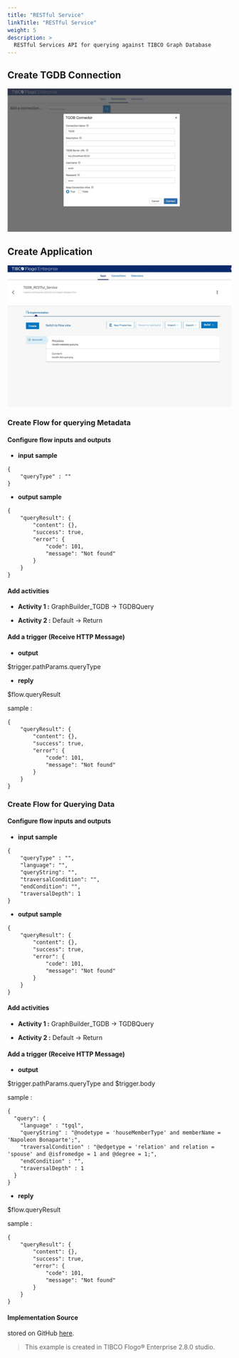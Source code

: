 ```yaml
---
title: "RESTful Service"
linkTitle: "RESTful Service"
weight: 5
description: >
  RESTful Services API for querying against TIBCO Graph Database
---
```


## Create TGDB Connection

![create_connection](create_connection.jpg)

## Create Application

![create_application](create_application.jpg)

### Create Flow for querying Metadata 

#### Configure flow inputs and outputs

- **input sample** 
```
{
    "queryType" : ""
}
```
- **output sample**
```
{
    "queryResult": {
        "content": {},
        "success": true,
        "error": {
            "code": 101,
            "message": "Not found"
        }
    }
}
```
#### Add activities

- **Activity 1 :**
GraphBuilder_TGDB -> TGDBQuery

- **Activity 2 :**
Default -> Return

#### Add a trigger (Receive HTTP Message)

- **output**

$trigger.pathParams.queryType

- **reply**

$flow.queryResult

sample : 
```
{
    "queryResult": {
        "content": {},
        "success": true,
        "error": {
            "code": 101,
            "message": "Not found"
        }
    }
}
```
### Create Flow for Querying Data 

#### Configure flow inputs and outputs

- **input sample**
```
{
    "queryType" : "",
    "language": "",
    "queryString": "",
    "traversalCondition": "",
    "endCondition": "",
    "traversalDepth": 1
}
```
- **output sample**
```
{
    "queryResult": {
        "content": {},
        "success": true,
        "error": {
            "code": 101,
            "message": "Not found"
        }
    }
}
```
#### Add activities

- **Activity 1 :**
GraphBuilder_TGDB -> TGDBQuery

- **Activity 2 :**
Default -> Return

#### Add a trigger (Receive HTTP Message)

- **output**

$trigger.pathParams.queryType
 and 
$trigger.body

sample :
```
{
  "query": {
  	"language" : "tgql",
    "queryString" : "@nodetype = 'houseMemberType' and memberName = 'Napoleon Bonaparte';",
    "traversalCondition" : "@edgetype = 'relation' and relation = 'spouse' and @isfromedge = 1 and @degree = 1;",
    "endCondition" : "",
	"traversalDepth" : 1
  }
}
```
- **reply**

$flow.queryResult

sample : 
```
{
    "queryResult": {
        "content": {},
        "success": true,
        "error": {
            "code": 101,
            "message": "Not found"
        }
    }
}
```


#### Implementation Source
stored on GitHub [here](https://github.com/TIBCOSoftware/labs-graphbuilder-contrib/tree/master/sample-applications/TGDB_RESTful_Service).

> This example is created in TIBCO Flogo® Enterprise 2.8.0 studio.